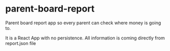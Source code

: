 # parent-board-report
Parent board report app so every parent can check where money is going to.

It is a React App with no persistence. All information is coming directly from report.json file
